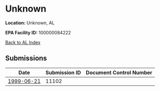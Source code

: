 # Unknown

**Location:** Unknown, AL

**EPA Facility ID:** 100000084222

[Back to AL Index](../../index.md)

## Submissions

| Date | Submission ID | Document Control Number |
|------|--------------|-------------------------|
| [1999-06-21](submissions/11102.md) | 11102 |  |

